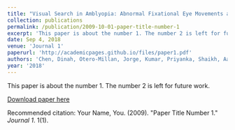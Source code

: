 ```yaml
---
title: "Visual Search in Amblyopia: Abnormal Fixational Eye Movements and Suboptimal Sampling Strategies."
collection: publications
permalink: /publication/2009-10-01-paper-title-number-1
excerpt: 'This paper is about the number 1. The number 2 is left for future work.'
date: Sep 4, 2018
venue: 'Journal 1'
paperurl: 'http://academicpages.github.io/files/paper1.pdf'
authors: 'Chen, Dinah, Otero-Millan, Jorge, Kumar, Priyanka, Shaikh, Aasef G, Ghasia, Fatema F'
year: '2018'
---
```

This paper is about the number 1. The number 2 is left for future work.

[Download paper here](http://academicpages.github.io/files/paper1.pdf)

Recommended citation: Your Name, You. (2009). "Paper Title Number 1." <i>Journal 1</i>. 1(1).
